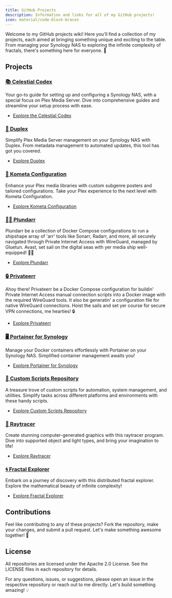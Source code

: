 ```yaml
---
title: GitHub Projects
description: Information and links for all of my GitHub projects!
icon: material/code-block-braces
---
```


Welcome to my GitHub projects wiki! Here you'll find a collection of my projects, each aimed at bringing something unique and exciting to the table. From managing your Synology NAS to exploring the infinite complexity of fractals, there's something here for everyone. 🌟

## Projects

### [📚 Celestial Codex](https://github.com/scottgigawatt/wiki)

Your go-to guide for setting up and configuring a Synology NAS, with a special focus on Plex Media Server. Dive into comprehensive guides and streamline your setup process with ease.

- [Explore the Celestial Codex](https://github.com/scottgigawatt/wiki)

### [🔄 Duplex](https://github.com/scottgigawatt/duplex)

Simplify Plex Media Server management on your Synology NAS with Duplex. From metadata management to automated updates, this tool has got you covered.

- [Explore Duplex](https://github.com/scottgigawatt/duplex)

### [🎨 Kometa Configuration](https://github.com/scottgigawatt/kometa-config)

Enhance your Plex media libraries with custom subgenre posters and tailored configurations. Take your Plex experience to the next level with Kometa Configuration.

- [Explore Kometa Configuration](https://github.com/scottgigawatt/kometa-config)

### [🏴‍☠️ Plundarr](https://github.com/scottgigawatt/plundarr)

Plundarr be a collection of Docker Compose configurations to run a shipshape array of 'arr' tools like Sonarr, Radarr, and more, all securely navigated through Private Internet Access with WireGuard, managed by Gluetun. Avast, set sail on the digital seas with yer media ship well-equipped! 🏴‍☠️

- [Explore Plundarr](https://github.com/scottgigawatt/plundarr)

### [🔒 Privateerr](https://github.com/scottgigawatt/privateerr)

Ahoy there! Privateerr be a Docker Compose configuration for buildin' Private Internet Access manual connection scripts into a Docker image with the required WireGuard tools. It also be generatin' a configuration file for native WireGuard connections. Hoist the sails and set yer course for secure VPN connections, me hearties! 🔒

- [Explore Privateerr](https://github.com/scottgigawatt/privateerr)

### [🖥️ Portainer for Synology](https://github.com/scottgigawatt/portainer)

Manage your Docker containers effortlessly with Portainer on your Synology NAS. Simplified container management awaits you!

- [Explore Portainer for Synology](https://github.com/scottgigawatt/portainer)

### [🔧 Custom Scripts Repository](https://github.com/scottgigawatt/scripts)

A treasure trove of custom scripts for automation, system management, and utilities. Simplify tasks across different platforms and environments with these handy scripts.

- [Explore Custom Scripts Repository](https://github.com/scottgigawatt/scripts)

### [🌈 Raytracer](https://github.com/scottgigawatt/raytracer)

Create stunning computer-generated graphics with this raytracer program. Dive into supported object and light types, and bring your imagination to life!

- [Explore Raytracer](https://github.com/scottgigawatt/raytracer)

### [🌀 Fractal Explorer](https://github.com/scottgigawatt/fractal-explorer)

Embark on a journey of discovery with this distributed fractal explorer. Explore the mathematical beauty of infinite complexity!

- [Explore Fractal Explorer](https://github.com/scottgigawatt/fractal-explorer)

## Contributions

Feel like contributing to any of these projects? Fork the repository, make your changes, and submit a pull request. Let's make something awesome together! 🚀

## License

All repositories are licensed under the Apache 2.0 License. See the LICENSE files in each repository for details.

For any questions, issues, or suggestions, please open an issue in the respective repository or reach out to me directly. Let's build something amazing! 💡

